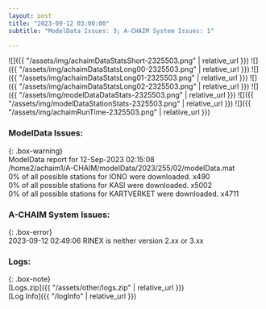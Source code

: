 ```yaml
---
layout: post
title: "2023-09-12 03:00:00"
subtitle: "ModelData Issues: 3; A-CHAIM System Issues: 1"

---
```


![]({{ "/assets/img/achaimDataStatsShort-2325503.png" | relative_url }})
![]({{ "/assets/img/achaimDataStatsLong00-2325503.png" | relative_url }})
![]({{ "/assets/img/achaimDataStatsLong01-2325503.png" | relative_url }})
![]({{ "/assets/img/achaimDataStatsLong02-2325503.png" | relative_url }})
![]({{ "/assets/img/modelDataDataStats-2325503.png" | relative_url }})
![]({{ "/assets/img/modelDataStationStats-2325503.png" | relative_url }})
![]({{ "/assets/img/achaimRunTime-2325503.png" | relative_url }})


### ModelData Issues:  
  
{: .box-warning}  
 ModelData report for 12-Sep-2023 02:15:08   
 /home2/achaim1/A-CHAIM/modelData/2023/255/02/modelData.mat   
 0% of all possible stations for IONO were downloaded. x490   
 0% of all possible stations for KASI were downloaded. x5002   
 0% of all possible stations for KARTVERKET were downloaded. x4711   
  
### A-CHAIM System Issues:  
  
{: .box-error}  
2023-09-12 02:49:06 RINEX is neither version 2.xx or 3.xx  

### Logs:  
  
{: .box-note}  
[Logs.zip]({{ "/assets/other/logs.zip" | relative_url }})  
[Log Info]({{ "/logInfo" | relative_url }})  
